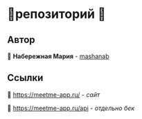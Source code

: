 # 🍄репозиторий 🍄

## Автор

📎 **Набережная Мария** - [mashanab](https://github.com/mashanab)  

## Ссылки

📎 https://meetme-app.ru/ - *сайт*

📎 https://meetme-app.ru/api - *отдельно бек*
